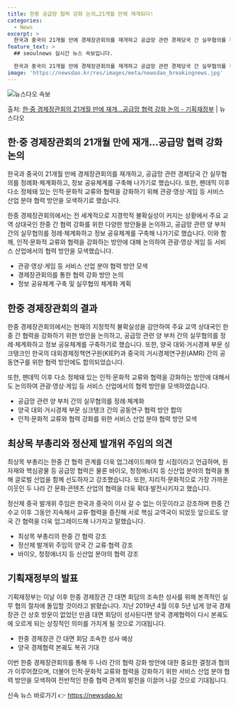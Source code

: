 ```yaml
---
title: 한중 공급망 협력 강화 논의…21개월 만에 재개되다!
categories:
  - News
excerpt: >
  한국과 중국이 21개월 만에 경제장관회의를 재개하고 공급망 관련 경제당국 간 실무협의를 정례화체계화하고, 정…
feature_text: >
  ## seoulnews 실시간 뉴스 속보입니다.

  한국과 중국이 21개월 만에 경제장관회의를 재개하고 공급망 관련 경제당국 간 실무협의를 정례화체계화하고, 정…
image: 'https://newsdao.kr/res/images/meta/newsdao_breakingnews.jpg'
---
```


![뉴스다오 속보](https://newsdao.kr/res/images/meta/newsdao_breakingnews.jpg)

<p>출처: <a href="https://newsdao.kr/3832" rel="dofollow">한·중 경제장관회의  21개월 만에 재개…공급망 협력 강화 논의 - 기획재정부</a> | 뉴스다오</p>

<h2 data-ke-size="size26">한·중 경제장관회의  21개월 만에 재개…공급망 협력 강화 논의</h2>

한국과 중국이 21개월 만에 경제장관회의를 재개하고, 공급망 관련 경제당국 간 실무협의를 정례화·체계화하고, 정보 공유체계를 구축해 나가기로 했습니다. 또한, 팬데믹 이후 다소 정체돼 있는 인적·문화적 교류와 협력을 강화하기 위해 관광·영상·게임 등 서비스 산업 분야 협력 방안을 모색하기로 했습니다.

<p data-ke-size="size16">한중 경제장관회의에서는 전 세계적으로 지경학적 불확실성이 커지는 상황에서 주요 교역 상대국인 한중 간 협력 강화를 위한 다양한 방안들을 논의하고, 공급망 관련 양 부처 간의 실무협의를 정례·체계화하고 정보 공유체계를 구축해 나가기로 했습니다. 이와 함께, 인적·문화적 교류와 협력을 강화하는 방안에 대해 논의하여 관광·영상·게임 등 서비스 산업에서의 협력 방안을 모색했습니다.</p>

- 관광·영상·게임 등 서비스 산업 분야 협력 방안 모색
- 경제장관회의를 통한 협력 강화 방안 논의
- 정보 공유체계 구축 및 실무협의 체계화 계획

<h2 data-ke-size="size26">한중 경제장관회의 결과</h2>

한중 경제장관회의에서는 현재의 지정학적 불확실성을 감안하여 주요 교역 상대국인 한중 간 협력을 강화하기 위한 방안을 논의하고, 공급망 관련 양 부처 간의 실무협의를 정례·체계화하고 정보 공유체계를 구축하기로 했습니다. 또한, 양국 대외·거시경제 부문 싱크탱크인 한국의 대외경제정책연구원(KIEP)과 중국의 거시경제연구원(AMR) 간의 공동연구를 위한 협력 방안에도 합의되었습니다.

<p data-ke-size="size16">또한, 팬데믹 이후 다소 정체돼 있는 인적·문화적 교류와 협력을 강화하는 방안에 대해서도 논의하여 관광·영상·게임 등 서비스 산업에서의 협력 방안을 모색하였습니다.</p>

- 공급망 관련 양 부처 간의 실무협의를 정례·체계화
- 양국 대외·거시경제 부문 싱크탱크 간의 공동연구 협력 방안 합의
- 인적·문화적 교류와 협력 강화를 위한 서비스 산업 분야 협력 방안 모색

<h2 data-ke-size="size26">최상목 부총리와 정산제 발개위 주임의 의견</h2>

최상목 부총리는 한중 간 협력 관계를 더욱 업그레이드해야 할 시점이라고 언급하며, 원자재와 핵심광물 등 공급망 협력은 물론 바이오, 청정에너지 등 신산업 분야의 협력을 통해 글로벌 산업을 함께 선도하자고 강조했습니다. 또한, 지리적·문화적으로 가장 가까운 이웃인 두 나라 간 문화·콘텐츠 산업의 협력을 더욱 확대·발전시키자고 했습니다.

<p data-ke-size="size16">정산제 중국 발개위 주임은 한국과 중국이 이사 갈 수 없는 이웃이라고 강조하며 한중 간 수교 이후 그동안 지속해서 교류·협력을 증진해 서로 핵심 교역국이 되었듯 앞으로도 양국 간 협력을 더욱 업그레이드해 나가자고 말했습니다.</p>

- 최상목 부총리의 한중 간 협력 강조
- 정산제 발개위 주임의 양국 간 교류·협력 강조
- 바이오, 청정에너지 등 신산업 분야의 협력 강조

<h2 data-ke-size="size26">기획재정부의 발표</h2>

기획재정부는 이날 이후 한중 경제장관 간 대면 회담의 조속한 성사를 위해 본격적인 실무 협의 절차에 돌입할 것이라고 밝혔습니다. 지난 2019년 4월 이후 5년 넘게 양국 경제장관 간 상호 방문이 없었던 만큼 대면 회담이 성사된다면 양국 경제협력이 다시 본궤도에 오르게 되는 상징적인 의미를 가지게 될 것으로 기대됩니다.

- 한중 경제장관 간 대면 회담 조속한 성사 예상
- 양국 경제협력 본궤도 복귀 기대

이번 한중 경제장관회의를 통해 두 나라 간의 협력 강화 방안에 대한 중요한 결정과 협의가 이루어졌으며, 더불어 인적·문화적 교류와 협력을 강화하기 위한 서비스 산업 분야 협력 방안을 모색하여 전반적인 한중 협력 관계의 발전을 이끌어 나갈 것으로 기대됩니다. 

신속 뉴스 바로가기 👉 <a href="https://newsdao.kr" rel="dofollow">https://newsdao.kr</a>


